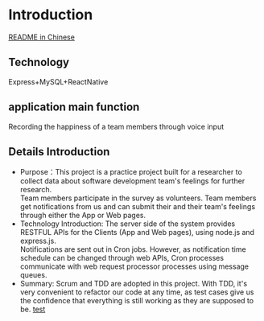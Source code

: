 # Introduction
[README in Chinese](README.md)
## Technology
Express+MySQL+ReactNative
## application main function
Recording the happiness of a team members through voice input
## Details Introduction
* Purpose：This project is a practice project built for a researcher to collect data about software development team's feelings for further research. <br>
		   Team members participate in the survey as volunteers. Team members get notifications from us and can submit their and their team's feelings through either the App or Web pages.
* Technology Introduction: The server side of the system provides RESTFUL APIs for the Clients (App and Web pages), using node.js and express.js. <br> 
						   Notifications are sent out in Cron jobs. However, as notification time schedule can be changed through web APIs, Cron processes communicate with web request processor processes using message queues.
* Summary: Scrum and TDD are adopted in this project. With TDD, it's very convenient to refactor our code at any time, as test cases give us the confidence that everything is still working as they are supposed to be.
[test](http://how-is-it.team16-sdm2018.tk)  

